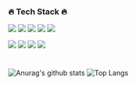 <h3>🔥 Tech Stack 🔥</h3>
<p><img src="https://img.shields.io/badge/JAVA-007396?style=flat&logo=java&logoColor=white">
<img src="https://img.shields.io/badge/Spring boot-6DB33F?style=flat&logo=Spring Boot&logoColor=white">
<img src="https://img.shields.io/badge/Spring security-6DB33F?style=flat&logo=Spring Security&logoColor=white">
<img src="https://img.shields.io/badge/mysql-4479A1?style=flat&logo=mysql&logoColor=white">
<img src="https://img.shields.io/badge/github-181717?style=flat&logo=github&logoColor=white">
</p>
<p>
<img src="https://img.shields.io/badge/amazon S3-569A31?style=flat&logo=amazon s3&logoColor=white">
<img src="https://img.shields.io/badge/amazon ec2-FF9900?style=flat&logo=amazon ec2&logoColor=white">
<img src="https://img.shields.io/badge/amazon rds-527FFF?style=flat&logo=amazon rds&logoColor=white">
<img src="https://img.shields.io/badge/docker-2496ED?style=flat&logo=docker&logoColor=white">
</p>


#
![Anurag's github stats](https://github-readme-stats.vercel.app/api?username=Mins00oo&count_private=true&show_icons=true&theme=tokyonight)
![Top Langs](https://github-readme-stats.vercel.app/api/top-langs/?username=mins00oo&layout=compact&theme=tokyonight)

